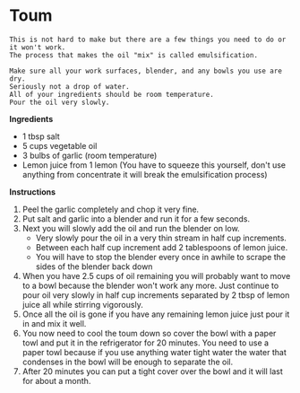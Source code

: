 Toum
===========

```
This is not hard to make but there are a few things you need to do or it won't work. 
The process that makes the oil "mix" is called emulsification.

Make sure all your work surfaces, blender, and any bowls you use are dry. 
Seriously not a drop of water.
All of your ingredients should be room temperature.
Pour the oil very slowly.
```

**Ingredients**
- 1 tbsp salt
- 5 cups vegetable oil
- 3 bulbs of garlic (room temperature)
- Lemon juice from 1 lemon (You have to squeeze this yourself, don't use anything from concentrate it will break the emulsification process)

**Instructions**

1. Peel the garlic completely and chop it very fine.
2. Put salt and garlic into a blender and run it for a few seconds.
3. Next you will slowly add the oil and run the blender on low.
    - Very slowly pour the oil in a very thin stream in half cup increments.
    - Between each half cup increment add 2 tablespoons of lemon juice.
    - You will have to stop the blender every once in awhile to scrape the sides of the blender back down
4. When you have 2.5 cups of oil remaining you will probably want to move to a bowl because the blender won't work any more. Just continue to pour oil very slowly in half cup increments separated by 2 tbsp of lemon juice all while stirring vigorously.
5. Once all the oil is gone if you have any remaining lemon juice just pour it in and mix it well.
6. You now need to cool the toum down so cover the bowl with a paper towl and put it in the refrigerator for 20 minutes. You need to use a paper towl because if you use anything water tight water the water that condenses in the bowl will be enough to separate the oil.
7. After 20 minutes you can put a tight cover over the bowl and it will last for about a month.